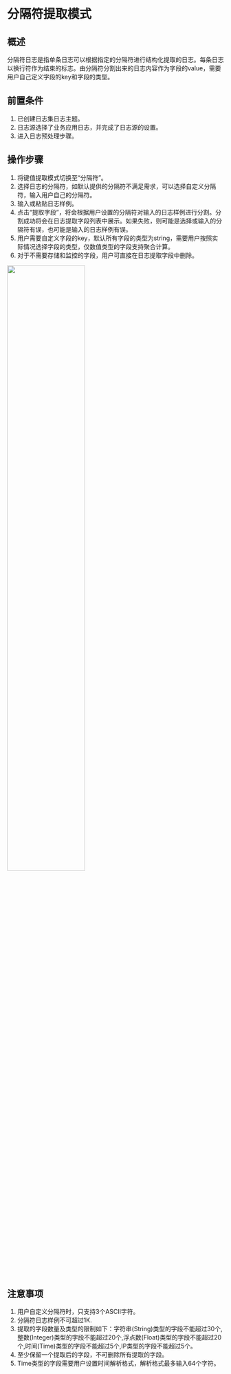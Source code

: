 # 分隔符提取模式
## 概述
分隔符日志是指单条日志可以根据指定的分隔符进行结构化提取的日志。每条日志以换行符作为结束的标志。由分隔符分割出来的日志内容作为字段的value，需要用户自己定义字段的key和字段的类型。

## 前置条件
1. 已创建日志集日志主题。
2. 日志源选择了业务应用日志，并完成了日志源的设置。
3. 进入日志预处理步骤。

## 操作步骤
1. 将键值提取模式切换至“分隔符”。
2. 选择日志的分隔符，如默认提供的分隔符不满足需求，可以选择自定义分隔符，输入用户自己的分隔符。
3. 输入或粘贴日志样例。
4. 点击“提取字段”，将会根据用户设置的分隔符对输入的日志样例进行分割。分割成功将会在日志提取字段列表中展示。如果失败，则可能是选择或输入的分隔符有误，也可能是输入的日志样例有误。
5. 用户需要自定义字段的key，默认所有字段的类型为string，需要用户按照实际情况选择字段的类型，仅数值类型的字段支持聚合计算。
6. 对于不需要存储和监控的字段，用户可直接在日志提取字段中删除。

<img src="https://raw.githubusercontent.com/jdcloudcom/cn/zhangwenjie-only/image/LogService/operationguide/Separator.jpg" width=60% height=60%  />

## 注意事项
1. 用户自定义分隔符时，只支持3个ASCII字符。
2. 分隔符日志样例不可超过1K.
3. 提取的字段数量及类型的限制如下：字符串(String)类型的字段不能超过30个,整数(Integer)类型的字段不能超过20个,浮点数(Float)类型的字段不能超过20个,时间(Time)类型的字段不能超过5个,IP类型的字段不能超过5个。
4. 至少保留一个提取后的字段，不可删除所有提取的字段。
5. Time类型的字段需要用户设置时间解析格式，解析格式最多输入64个字符。

